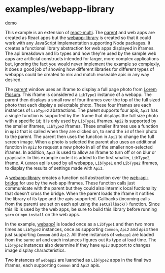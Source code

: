 # examples/webapp-library

[demo](https://precor.github.io/web-api-bridge/examples/webapp-library/DEMO.html)

This example is an extension of [react-multi](https://github.com/precor/web-api-bridge/tree/master/examples/react-multi/). The [parent](https://github.com/precor/web-api-bridge/tree/master/examples/webapp-library//webapp-library) and web apps are created as React apps but the [webapp-library](https://github.com/precor/web-api-bridge/tree/master/examples/webapp-library//webapp-library) is created so that it could work with any JavaScript implementation supporting Node packages. It creates a functional library abstraction for web apps displayed in iframes. The api breakdown and lib types and how they're used by the sample web apps are artificial constructs intended for larger, more complex applications but, ignoring the fact you would never implement the example so complexly, it does a good job of showing how different libraries for different types of webapps could be created to mix and match reuseable apis in any way desired.

The [parent](https://github.com/precor/web-api-bridge/tree/master/examples/webapp-library//webapp-library) window uses an iframe to display a full page photo from [Lorem Picsum](https://picsum.photos/). This iframe is considered a `LibType1` instance of a webapp. The parent then displays a small row of four iframes over the top of the full sized photo that each display a selectable photo. These four iframes are each instances of `LibType2` abstractions. The parent supports four apis, `Api1` has a single function is supported by the iframe that displays the full size photo with a specific `id`; it is only used by `LibType1` iframes. `Api2` is supported by the smaller iframes, `LibType2` iframes. These smaller iframes use a function in `Api2` that is called when they are clicked on, to send the `id` of their photo to the parent. The parent then uses the function in `Api1` to change the full screen image. When a photo is selected the parent also uses an additional function in `Api2` to request a new photo in all of the smaller non-selected iframes. In addition, `Api3` is used to allow an iframe to turn off or on blur or grayscale. In this example code it is added to the first smaller, `LibType2`, iframe. A `Common` api is used by all webapps, `LibType1` and `LibType2` iframes, to display the results of settings made with `Api3`.

A [webapp-library](https://github.com/precor/web-api-bridge/tree/master/examples/webapp-library//webapp-library) creates a function call abstraction over the [web-api-bridge](https://github.com/precor/web-api-bridge) for use by the web app iframes. These function calls just communicate with the parent but they could also intermix local fuctionality that doesn't cross the bridge. When the parent loads the iframe it notifies the library of its type and the apis supported. Callbacks (incoming calls from the parent) are set on each api using the `setCallback()` function. Since this lib is used by the web apps, be sure to build this library before running `yarn` or `npm` `install` on the web apps.

In the example, [webapp1](https://github.com/precor/web-api-bridge/tree/master/examples/webapp1) is loaded once as a `LibType1` and then two more times as `LibType2` instances, once as supporting `Common`, `Api2` and `Api3` then just supporting `Common` and `Api2`. All three instances of `webapp1` are loaded from the same url and each instances figures out its type at load time. The `LibType2` instances also determine if they have `Api3` support to changes image display characteristics.

Two instances of `webapp2` are luanched as `LibType2` apps in the final two iframes, each supporting `Common` and `Api2` apis.